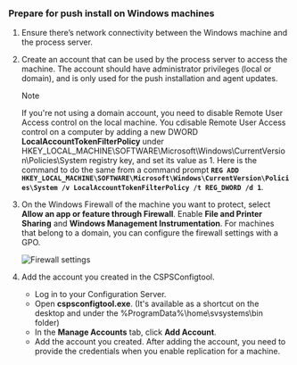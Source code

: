 ### Prepare for push install on Windows machines

1. Ensure there’s network connectivity between the Windows machine and the process server.
2. Create an account that can be used by the process server to access the machine. The account should have administrator privileges (local or domain), and is only used for the push installation and agent updates.

   > [!NOTE]
   > If you're not using a domain account, you need to disable Remote User Access control on the local machine. You cdisable Remote User Access control on a computer by adding a new DWORD **LocalAccountTokenFilterPolicy** under HKEY_LOCAL_MACHINE\SOFTWARE\Microsoft\Windows\CurrentVersion\Policies\System registry key, and set its value as 1. Here is the command to do the same from a command prompt **`REG ADD HKEY_LOCAL_MACHINE\SOFTWARE\Microsoft\Windows\CurrentVersion\Policies\System /v LocalAccountTokenFilterPolicy /t REG_DWORD /d 1`**.
   >
   >
2. On the Windows Firewall of the machine you want to protect, select **Allow an app or feature through Firewall**. Enable **File and Printer Sharing** and **Windows Management Instrumentation**. For machines that belong to a domain, you can configure the firewall settings with a GPO.

   ![Firewall settings](./media/site-recovery-prepare-push-install-mob-svc-win/mobility1.png)

3. Add the account you created in the CSPSConfigtool.
    - Log in to your Configuration Server.
    - Open **cspsconfigtool.exe**. (It's available as a shortcut on the desktop and under the %ProgramData%\home\svsystems\bin folder)
    - In the **Manage Accounts** tab, click **Add Account**.
    - Add the account you created. After adding the account, you need to provide the credentials when you enable replication for a machine.